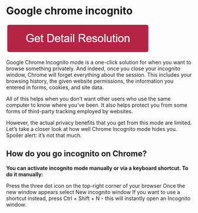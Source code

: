 # Google chrome incognito

[![Google chrome incognito](redd.png)](https://github.com/wikiehost/google.chrome.incognito)

Google Chrome Incognito mode is a one-click solution for when you want to browse something privately. And indeed, once you close your incognito window, Chrome will forget everything about the session. This includes your browsing history, the given website permissions, the information you entered in forms, cookies, and site data.

All of this helps when you don’t want other users who use the same computer to know where you’ve been. It also helps protect you from some forms of third-party tracking employed by websites.

However, the actual privacy benefits that you get from this mode are limited. Let’s take a closer look at how well Chrome Incognito mode hides you. Spoiler alert: it’s not that much.


## How do you go incognito on Chrome?

**You can activate incognito mode manually or via a keyboard shortcut. To do it manually:**

Press the three dot icon on the top-right corner of your browser
Once the new window appears select New incognito window
If you want to use a shortcut instead, press Ctrl + Shift + N - this will instantly open an Incognito window.
